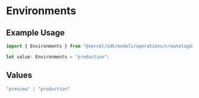 # Environments

## Example Usage

```typescript
import { Environments } from "@vercel/sdk/models/operations/createlogdrain.js";

let value: Environments = "production";
```

## Values

```typescript
"preview" | "production"
```